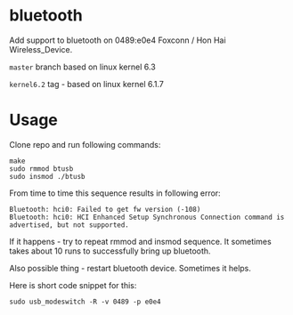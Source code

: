 # bluetooth
Add support to bluetooth on 0489:e0e4 Foxconn / Hon Hai Wireless_Device. 

`master` branch based on linux kernel 6.3

`kernel6.2` tag - based on linux kernel 6.1.7

# Usage

Clone repo and run following commands:

```
make
sudo rmmod btusb
sudo insmod ./btusb
```

From time to time this sequence results in following error:

```
Bluetooth: hci0: Failed to get fw version (-108)
Bluetooth: hci0: HCI Enhanced Setup Synchronous Connection command is advertised, but not supported.
```

If it happens - try to repeat rmmod and insmod sequence. It sometimes takes about 10 runs to successfully bring up bluetooth.

Also possible thing - restart bluetooth device. Sometimes it helps.

Here is short code snippet for this:

`sudo usb_modeswitch -R -v 0489 -p e0e4`



